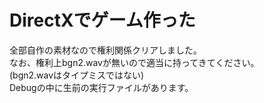 # DirectXでゲーム作った
全部自作の素材なので権利関係クリアしました。  
なお、権利上bgn2.wavが無いので適当に持ってきてください。  
(bgn2.wavはタイプミスではない)  
Debugの中に生前の実行ファイルがあります。
